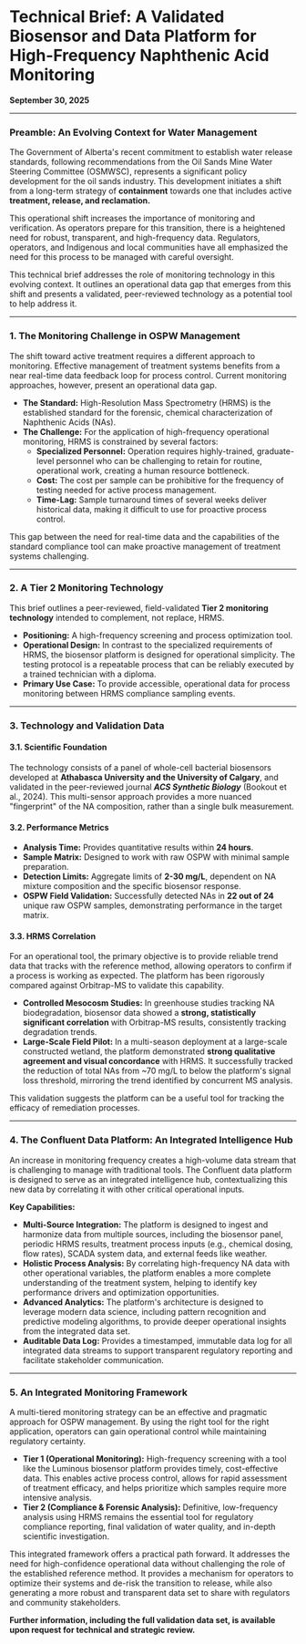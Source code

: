 # Technical Brief: A Validated Biosensor and Data Platform for High-Frequency Naphthenic Acid Monitoring

**September 30, 2025**

---

### **Preamble: An Evolving Context for Water Management**

The Government of Alberta's recent commitment to establish water release standards, following recommendations from the Oil Sands Mine Water Steering Committee (OSMWSC), represents a significant policy development for the oil sands industry. This development initiates a shift from a long-term strategy of **containment** towards one that includes active **treatment, release, and reclamation.**

This operational shift increases the importance of monitoring and verification. As operators prepare for this transition, there is a heightened need for robust, transparent, and high-frequency data. Regulators, operators, and Indigenous and local communities have all emphasized the need for this process to be managed with careful oversight.

This technical brief addresses the role of monitoring technology in this evolving context. It outlines an operational data gap that emerges from this shift and presents a validated, peer-reviewed technology as a potential tool to help address it.

---

### **1. The Monitoring Challenge in OSPW Management**

The shift toward active treatment requires a different approach to monitoring. Effective management of treatment systems benefits from a near real-time data feedback loop for process control. Current monitoring approaches, however, present an operational data gap.

*   **The Standard:** High-Resolution Mass Spectrometry (HRMS) is the established standard for the forensic, chemical characterization of Naphthenic Acids (NAs).
*   **The Challenge:** For the application of high-frequency operational monitoring, HRMS is constrained by several factors:
    *   **Specialized Personnel:** Operation requires highly-trained, graduate-level personnel who can be challenging to retain for routine, operational work, creating a human resource bottleneck.
    *   **Cost:** The cost per sample can be prohibitive for the frequency of testing needed for active process management.
    *   **Time-Lag:** Sample turnaround times of several weeks deliver historical data, making it difficult to use for proactive process control.

This gap between the need for real-time data and the capabilities of the standard compliance tool can make proactive management of treatment systems challenging.

---

### **2. A Tier 2 Monitoring Technology**

This brief outlines a peer-reviewed, field-validated **Tier 2 monitoring technology** intended to complement, not replace, HRMS.

*   **Positioning:** A high-frequency screening and process optimization tool.
*   **Operational Design:** In contrast to the specialized requirements of HRMS, the biosensor platform is designed for operational simplicity. The testing protocol is a repeatable process that can be reliably executed by a trained technician with a diploma.
*   **Primary Use Case:** To provide accessible, operational data for process monitoring between HRMS compliance sampling events.

---

### **3. Technology and Validation Data**

#### **3.1. Scientific Foundation**

The technology consists of a panel of whole-cell bacterial biosensors developed at **Athabasca University and the University of Calgary**, and validated in the peer-reviewed journal ***ACS Synthetic Biology*** (Bookout et al., 2024). This multi-sensor approach provides a more nuanced "fingerprint" of the NA composition, rather than a single bulk measurement.

#### **3.2. Performance Metrics**

*   **Analysis Time:** Provides quantitative results within **24 hours**.
*   **Sample Matrix:** Designed to work with raw OSPW with minimal sample preparation.
*   **Detection Limits:** Aggregate limits of **2-30 mg/L**, dependent on NA mixture composition and the specific biosensor response.
*   **OSPW Field Validation:** Successfully detected NAs in **22 out of 24** unique raw OSPW samples, demonstrating performance in the target matrix.

#### **3.3. HRMS Correlation**

For an operational tool, the primary objective is to provide reliable trend data that tracks with the reference method, allowing operators to confirm if a process is working as expected. The platform has been rigorously compared against Orbitrap-MS to validate this capability.

*   **Controlled Mesocosm Studies:** In greenhouse studies tracking NA biodegradation, biosensor data showed a **strong, statistically significant correlation** with Orbitrap-MS results, consistently tracking degradation trends.
*   **Large-Scale Field Pilot:** In a multi-season deployment at a large-scale constructed wetland, the platform demonstrated **strong qualitative agreement and visual concordance** with HRMS. It successfully tracked the reduction of total NAs from ~70 mg/L to below the platform's signal loss threshold, mirroring the trend identified by concurrent MS analysis.

This validation suggests the platform can be a useful tool for tracking the efficacy of remediation processes.

---

### **4. The Confluent Data Platform: An Integrated Intelligence Hub**

An increase in monitoring frequency creates a high-volume data stream that is challenging to manage with traditional tools. The Confluent data platform is designed to serve as an integrated intelligence hub, contextualizing this new data by correlating it with other critical operational inputs.

**Key Capabilities:**

*   **Multi-Source Integration:** The platform is designed to ingest and harmonize data from multiple sources, including the biosensor panel, periodic HRMS results, treatment process inputs (e.g., chemical dosing, flow rates), SCADA system data, and external feeds like weather.
*   **Holistic Process Analysis:** By correlating high-frequency NA data with other operational variables, the platform enables a more complete understanding of the treatment system, helping to identify key performance drivers and optimization opportunities.
*   **Advanced Analytics:** The platform's architecture is designed to leverage modern data science, including pattern recognition and predictive modeling algorithms, to provide deeper operational insights from the integrated data set.
*   **Auditable Data Log:** Provides a timestamped, immutable data log for all integrated data streams to support transparent regulatory reporting and facilitate stakeholder communication.

---

### **5. An Integrated Monitoring Framework**

A multi-tiered monitoring strategy can be an effective and pragmatic approach for OSPW management. By using the right tool for the right application, operators can gain operational control while maintaining regulatory certainty.

*   **Tier 1 (Operational Monitoring):** High-frequency screening with a tool like the Luminous biosensor platform provides timely, cost-effective data. This enables active process control, allows for rapid assessment of treatment efficacy, and helps prioritize which samples require more intensive analysis.
*   **Tier 2 (Compliance & Forensic Analysis):** Definitive, low-frequency analysis using HRMS remains the essential tool for regulatory compliance reporting, final validation of water quality, and in-depth scientific investigation.

This integrated framework offers a practical path forward. It addresses the need for high-confidence operational data without challenging the role of the established reference method. It provides a mechanism for operators to optimize their systems and de-risk the transition to release, while also generating a more robust and transparent data set to share with regulators and community stakeholders.

**Further information, including the full validation data set, is available upon request for technical and strategic review.**
